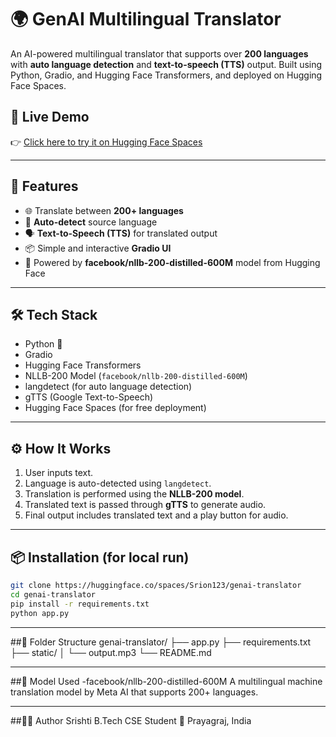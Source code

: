 # 🌍 GenAI Multilingual Translator

An AI-powered multilingual translator that supports over **200 languages** with **auto language detection** and **text-to-speech (TTS)** output. Built using Python, Gradio, and Hugging Face Transformers, and deployed on Hugging Face Spaces.

## 🚀 Live Demo

👉 [Click here to try it on Hugging Face Spaces](https://huggingface.co/spaces/Srion123/genai-translator)

---

## 🔑 Features

- 🌐 Translate between **200+ languages**
- 🧠 **Auto-detect** source language
- 🗣️ **Text-to-Speech (TTS)** for translated output
- 📦 Simple and interactive **Gradio UI**
- 💬 Powered by **facebook/nllb-200-distilled-600M** model from Hugging Face

---

## 🛠️ Tech Stack

- Python 🐍
- Gradio
- Hugging Face Transformers
- NLLB-200 Model (`facebook/nllb-200-distilled-600M`)
- langdetect (for auto language detection)
- gTTS (Google Text-to-Speech)
- Hugging Face Spaces (for free deployment)

---

## ⚙️ How It Works

1. User inputs text.
2. Language is auto-detected using `langdetect`.
3. Translation is performed using the **NLLB-200 model**.
4. Translated text is passed through **gTTS** to generate audio.
5. Final output includes translated text and a play button for audio.

---

## 📦 Installation (for local run)

```bash
git clone https://huggingface.co/spaces/Srion123/genai-translator
cd genai-translator
pip install -r requirements.txt
python app.py
```

---

##📁 Folder Structure
genai-translator/
├── app.py
├── requirements.txt
├── static/
│   └── output.mp3
└── README.md

---

##🧪 Model Used
-facebook/nllb-200-distilled-600M
A multilingual machine translation model by Meta AI that supports 200+ languages.

---

##👩‍💻 Author
Srishti
B.Tech CSE Student 
📍 Prayagraj, India

